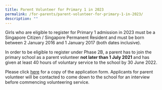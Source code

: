 ```yaml
---
title: Parent Volunteer for Primary 1 in 2023
permalink: /for-parents/parent-volunteer-for-primary-1-in-2023/
description: ""
---
```

<p>Girls who are eligible to register for Primary 1 admission in 2023 must be a Singapore Citizen / Singapore Permanent Resident and must be born between 2 January 2016 and 1 January 2017 (both dates inclusive).</p>
<p>In order to be eligible to register under Phase 2B, a parent has to join the primary school as a parent volunteer <strong>not later than 1 July 2021</strong> and has given at least 40 hours of voluntary service to the school by 30 June 2022.</p>
<p>Please click <a href="/files/Parent%20Volunteers%20Application%20Form.pdf" target="_blank" rel="noopener">here</a>&nbsp;for a copy of the application form. Applicants for parent volunteer will be contacted to come down to the school for an interview before commencing volunteering service.</p>